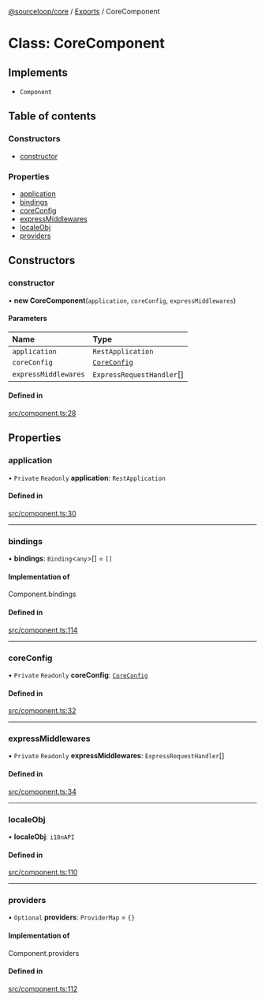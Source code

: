 [@sourceloop/core](../README.md) / [Exports](../modules.md) / CoreComponent

# Class: CoreComponent

## Implements

- `Component`

## Table of contents

### Constructors

- [constructor](CoreComponent.md#constructor)

### Properties

- [application](CoreComponent.md#application)
- [bindings](CoreComponent.md#bindings)
- [coreConfig](CoreComponent.md#coreconfig)
- [expressMiddlewares](CoreComponent.md#expressmiddlewares)
- [localeObj](CoreComponent.md#localeobj)
- [providers](CoreComponent.md#providers)

## Constructors

### constructor

• **new CoreComponent**(`application`, `coreConfig`, `expressMiddlewares`)

#### Parameters

| Name | Type |
| :------ | :------ |
| `application` | `RestApplication` |
| `coreConfig` | [`CoreConfig`](../interfaces/CoreConfig.md) |
| `expressMiddlewares` | `ExpressRequestHandler`[] |

#### Defined in

[src/component.ts:28](https://github.com/sourcefuse/loopback4-microservice-catalog/blob/bc2553587/packages/core/src/component.ts#L28)

## Properties

### application

• `Private` `Readonly` **application**: `RestApplication`

#### Defined in

[src/component.ts:30](https://github.com/sourcefuse/loopback4-microservice-catalog/blob/bc2553587/packages/core/src/component.ts#L30)

___

### bindings

• **bindings**: `Binding`<`any`\>[] = `[]`

#### Implementation of

Component.bindings

#### Defined in

[src/component.ts:114](https://github.com/sourcefuse/loopback4-microservice-catalog/blob/bc2553587/packages/core/src/component.ts#L114)

___

### coreConfig

• `Private` `Readonly` **coreConfig**: [`CoreConfig`](../interfaces/CoreConfig.md)

#### Defined in

[src/component.ts:32](https://github.com/sourcefuse/loopback4-microservice-catalog/blob/bc2553587/packages/core/src/component.ts#L32)

___

### expressMiddlewares

• `Private` `Readonly` **expressMiddlewares**: `ExpressRequestHandler`[]

#### Defined in

[src/component.ts:34](https://github.com/sourcefuse/loopback4-microservice-catalog/blob/bc2553587/packages/core/src/component.ts#L34)

___

### localeObj

• **localeObj**: `i18nAPI`

#### Defined in

[src/component.ts:110](https://github.com/sourcefuse/loopback4-microservice-catalog/blob/bc2553587/packages/core/src/component.ts#L110)

___

### providers

• `Optional` **providers**: `ProviderMap` = `{}`

#### Implementation of

Component.providers

#### Defined in

[src/component.ts:112](https://github.com/sourcefuse/loopback4-microservice-catalog/blob/bc2553587/packages/core/src/component.ts#L112)
